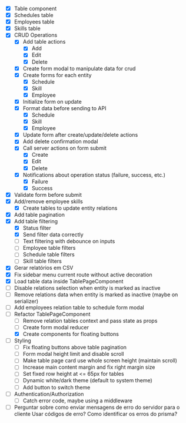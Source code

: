 - [x] Table component
- [x] Schedules table
- [x] Employees table
- [x] Skills table
- [x] CRUD Operations
  - [x] Add table actions
    - [x] Add
    - [x] Edit
    - [x] Delete
  - [x] Create form modal to manipulate data for crud
  - [x] Create forms for each entity
    - [x] Schedule
    - [x] Skill
    - [x] Employee
  - [x] Initialize form on update
  - [x] Format data before sending to API
    - [x] Schedule
    - [x] Skill
    - [x] Employee
  - [x] Update form after create/update/delete actions
  - [x] Add delete confirmation modal
  - [x] Call server actions on form submit
    - [x] Create
    - [x] Edit
    - [x] Delete
  - [x] Notifications about operation status (failure, success, etc.)
    - [x] Failure
    - [x] Success
- [x] Validate form before submit
- [x] Add/remove employee skills
  - [x] Create tables to update entity relations
- [x] Add table pagination
- [x] Add table filtering
  - [x] Status filter
  - [x] Send filter data correctly
  - [ ] Text filtering with debounce on inputs
  - [ ] Employee table filters
  - [ ] Schedule table filters
  - [ ] Skill table filters
- [x] Gerar relatórios em CSV
- [x] Fix sidebar menu current route without active decoration
- [x] Load table data inside TablePageComponent
- [ ] Disable relations selection when entity is marked as inactive
- [ ] Remove relations data when entity is marked as inactive (maybe on serializer)
- [ ] Add employees relation table to schedule form modal
- [ ] Refactor TablePageComponent
  - [ ] Remove relation tables context and pass state as props
  - [ ] Create form modal reducer
  - [x] Create components for floating buttons
- [ ] Styling
  - [ ] Fix floating buttons above table pagination
  - [ ] Form modal height limit and disable scroll
  - [ ] Make table page card use whole screen height (maintain scroll)
  - [ ] Increase main content margin and fix right margin size
  - [ ] Set fixed row height at <= 65px for tables
  - [ ] Dynamic white/dark theme (default to system theme)
  - [ ] Add button to switch theme
- [ ] Authentication/Authorization
  - [ ] Catch error code, maybe using a middleware

- [ ] Perguntar sobre como enviar mensagens de erro do servidor para o cliente
Usar códigos de erro?
Como identificar os erros do prisma?
